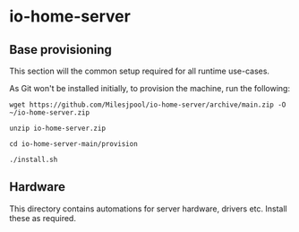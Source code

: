 # io-home-server

## Base provisioning
This section will the common setup required for all runtime use-cases.

As Git won't be installed initially, to provision the machine, run the following:

```
wget https://github.com/Milesjpool/io-home-server/archive/main.zip -O ~/io-home-server.zip

unzip io-home-server.zip

cd io-home-server-main/provision

./install.sh
```

## Hardware
This directory contains automations for server hardware, drivers etc. Install these as required.